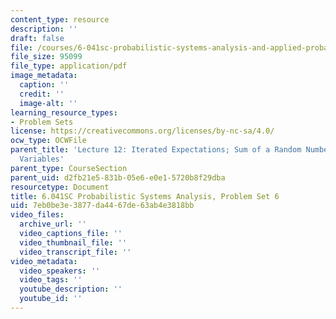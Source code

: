```yaml
---
content_type: resource
description: ''
draft: false
file: /courses/6-041sc-probabilistic-systems-analysis-and-applied-probability-fall-2013/7eb0be3e3877da4467de63ab4e3818bb_MIT6_041SCF13_assn06.pdf
file_size: 95099
file_type: application/pdf
image_metadata:
  caption: ''
  credit: ''
  image-alt: ''
learning_resource_types:
- Problem Sets
license: https://creativecommons.org/licenses/by-nc-sa/4.0/
ocw_type: OCWFile
parent_title: 'Lecture 12: Iterated Expectations; Sum of a Random Number of Random
  Variables'
parent_type: CourseSection
parent_uid: d2fb21e5-831b-05e6-e0e1-5720b8f29dba
resourcetype: Document
title: 6.041SC Probabilistic Systems Analysis, Problem Set 6
uid: 7eb0be3e-3877-da44-67de-63ab4e3818bb
video_files:
  archive_url: ''
  video_captions_file: ''
  video_thumbnail_file: ''
  video_transcript_file: ''
video_metadata:
  video_speakers: ''
  video_tags: ''
  youtube_description: ''
  youtube_id: ''
---
```

